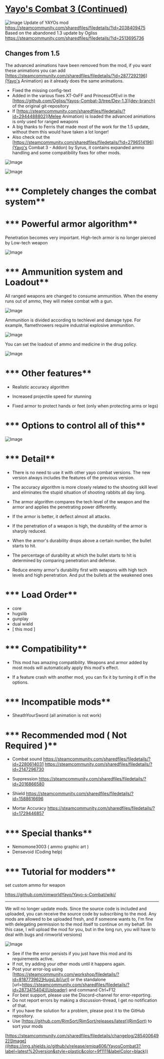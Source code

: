 # [Yayo's Combat 3 (Continued)](https://steamcommunity.com/sharedfiles/filedetails/?id=2854006492)

![Image](https://i.imgur.com/buuPQel.png)
Update of YAYOs mod
https://steamcommunity.com/sharedfiles/filedetails/?id=2038409475
Based on the abandoned 1.3 update by Ogliss
https://steamcommunity.com/sharedfiles/filedetails/?id=2513695736

## Changes from 1.5

The advanced animations have been removed from the mod, if you want these animations you can add [https://steamcommunity.com/sharedfiles/filedetails/?id=2877292196](Yayo's Animation) as it already does the same animations.

- Fixed the missing config-text
- Added in the various fixes XT-0xFF and PrincessOfEvil in the [https://github.com/Ogliss/Yayos-Combat-3/tree/Dev-1.3](dev-branch) of the original git-repository
- If [https://steamcommunity.com/sharedfiles/filedetails/?id=2944488802](Melee Animation) is loaded the advanced animations is only used for ranged weapons
- A big thanks to Ferris that made most of the work for the 1.5 update, without them this would have taken a lot longer!
- Also check out the [https://steamcommunity.com/sharedfiles/filedetails/?id=2796514196](Yayo's Combat 3 - Addon) by Syrus, it contains expanded ammo handling and some compatibility fixes for other mods.

![Image](https://i.imgur.com/pufA0kM.png)
	
![Image](https://i.imgur.com/Z4GOv8H.png)

# *** Completely changes the combat system**


# *** Powerful armor algorithm**

Penetration becomes very important.
High-tech armor is no longer pierced by Low-tech weapon


![Image](https://i.imgur.com/9P76nG3.gif)


# *** Ammunition system and Loadout**

All ranged weapons are changed to consume ammunition.
When the enemy runs out of ammo, they will melee combat with a gun.


![Image](https://imgur.com/SWopiu3.gif)


Ammunition is divided according to techlevel and damage type.
For example, flamethrowers require industrial explosive ammunition.


![Image](https://imgur.com/LUrOben.png)


You can set the loadout of ammo and medicine in the drug policy.


![Image](https://imgur.com/TVI7EQR.png)


# *** Other features**


- Realistic accuracy algorithm

- Increased projectile speed for stunning

- Fixed armor to protect hands or feet (only when protecting arms or legs)



# *** Options to control all of this**



![Image](https://imgur.com/forUaNt.png)


# *** Detail**


- There is no need to use it with other yayo combat versions. The new version always includes the features of the previous version.

- The accuracy algorithm is more closely related to the shooting skill level and eliminates the stupid situation of shooting rabbits all day long.

- The armor algorithm compares the tech level of the weapon and the armor and applies the penetrating power differently.

- If the armor is better, it deflect almost all attacks.

- If the penetration of a weapon is high, the durability of the armor is sharply reduced.

- When the armor's durability drops above a certain number, the bullet starts to hit.

- The percentage of durability at which the bullet starts to hit is determined by comparing penetration and defense.

- Reduce enemy armor's durability first with weapons with high tech levels and high penetration. And put the bullets at the weakened ones


# *** Load Order**


- core
- hugslib
- gunplay
- dual wield
- [ this mod ] 



# *** Compatibility**


- This mod has amazing compatibility.
Weapons and armor added by most mods will automatically apply this mod's effect.

- If a feature crash with another mod, you can fix it by turning it off in the options.



# *** Incompatible mods**


- SheathYourSword (all animation is not work)



# *** Recommended mod ( Not Required )**


- Combat sound
https://steamcommunity.com/sharedfiles/filedetails/?id=2280614031
https://steamcommunity.com/sharedfiles/filedetails/?id=2147296730

- Suppression
https://steamcommunity.com/sharedfiles/filedetails/?id=2016866580

- Shield
https://steamcommunity.com/sharedfiles/filedetails/?id=1588616696

- Mortar Accuracy
https://steamcommunity.com/sharedfiles/filedetails/?id=1729446857


# *** Special thanks**

- Nemomone3003 ( ammo graphic art )
- Densevoid (Coding help)

# *** Tutorial for modders**

set custom ammo for weapon

https://github.com/rimworldYayo/Yayo-s-Combat/wiki/

----------------

We will no longer update mods.
Since the source code is included and uploaded, you can receive the source code by subscribing to the mod.
Any mods are allowed to be uploaded fresh, and if someone wants to, I'm fine with delegating permission to the mod itself to continue on my behalf. (In this case, I will upload the mod for you, but in the long run, you will have to deal with bugs and rimworld versions)

![Image](https://i.imgur.com/PwoNOj4.png)


-  See if the the error persists if you just have this mod and its requirements active.
-  If not, try adding your other mods until it happens again.
-  Post your error-log using [https://steamcommunity.com/workshop/filedetails/?id=818773962]HugsLib[/url] or the standalone [url=https://steamcommunity.com/sharedfiles/filedetails/?id=2873415404](Uploader) and command Ctrl+F12
-  For best support, please use the Discord-channel for error-reporting.
-  Do not report errors by making a discussion-thread, I get no notification of that.
-  If you have the solution for a problem, please post it to the GitHub repository.
-  Use [https://github.com/RimSort/RimSort/releases/latest](RimSort) to sort your mods



[https://steamcommunity.com/sharedfiles/filedetails/changelog/2854006492]![Image]((https://img.shields.io/github/v/release/emipa606/YayosCombat3?label=latest%20version&style=plastic&color=9f1111&labelColor=black))
